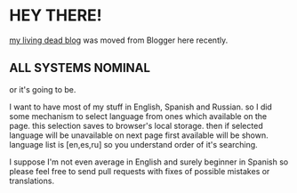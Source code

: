 # HEY THERE!

[my living dead blog](http://scary.tasty.sexy) was moved from Blogger here recently.

## ALL SYSTEMS NOMINAL

or it's going to be.

I want to have most of my stuff in English, Spanish and Russian.
so I did some mechanism to select language from ones which available on the page.
this selection saves to browser's local storage. then if selected language will be unavailable on next page
first available will be shown. language list is [en,es,ru] so you understand order of it's searching.

I suppose I'm not even average in English and surely beginner in Spanish
so please feel free to send pull requests with fixes of possible mistakes or translations.
